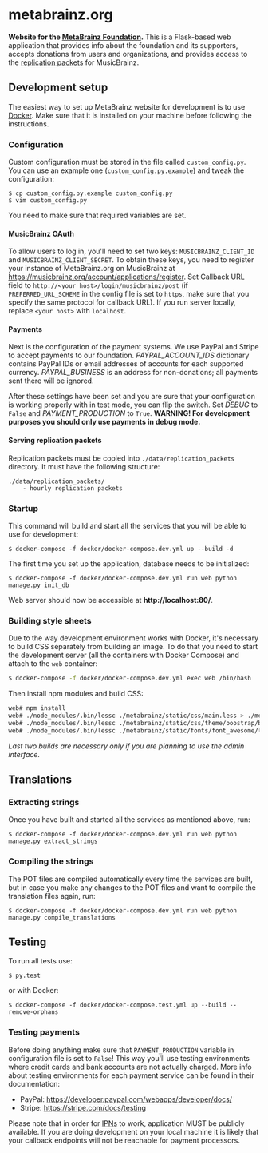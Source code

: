 # metabrainz.org

**Website for the [MetaBrainz Foundation](https://metabrainz.org/).** This is
a Flask-based web application that provides info about the foundation and its
supporters, accepts donations from users and organizations, and provides
access to the [replication packets](https://musicbrainz.org/doc/Replication_Mechanics)
for MusicBrainz.


## Development setup

The easiest way to set up MetaBrainz website for development is to use
[Docker](https://www.docker.com/). Make sure that it is installed on your
machine before following the instructions.

### Configuration

Custom configuration must be stored in the file called `custom_config.py`.
You can use an example one (`custom_config.py.example`) and tweak the
configuration:

    $ cp custom_config.py.example custom_config.py
    $ vim custom_config.py

You need to make sure that required variables are set.

#### MusicBrainz OAuth

To allow users to log in, you'll need to set two keys: ``MUSICBRAINZ_CLIENT_ID``
and ``MUSICBRAINZ_CLIENT_SECRET``. To obtain these keys, you need to register
your instance of MetaBrainz.org on MusicBrainz at
https://musicbrainz.org/account/applications/register. Set Callback URL field
to ``http://<your host>/login/musicbrainz/post`` (if ``PREFERRED_URL_SCHEME``
in the config file is set to ``https``, make sure that you specify the same
protocol for callback URL). If you run server locally, replace ``<your host>``
with ``localhost``.

#### Payments

Next is the configuration of the payment systems. We use PayPal and Stripe to accept
payments to our foundation. *PAYPAL_ACCOUNT_IDS* dictionary contains PayPal IDs or
email addresses of accounts for each supported currency. *PAYPAL_BUSINESS* is
an address for non-donations; all payments sent there will be ignored.

After these settings have been set and you are sure that your configuration
is working properly with in test mode, you can flip the switch. Set *DEBUG* to
``False`` and *PAYMENT_PRODUCTION* to ``True``. **WARNING! For development
purposes you should only use payments in debug mode.**

#### Serving replication packets

Replication packets must be copied into ``./data/replication_packets`` directory.
It must have the following structure:
```
./data/replication_packets/
    - hourly replication packets
```

### Startup

This command will build and start all the services that you will be able to
use for development:

    $ docker-compose -f docker/docker-compose.dev.yml up --build -d

The first time you set up the application, database needs to be initialized:

    $ docker-compose -f docker/docker-compose.dev.yml run web python manage.py init_db

Web server should now be accessible at **http://localhost:80/**.


### Building style sheets

Due to the way development environment works with Docker, it's necessary to build CSS
separately from building an image. To do that you need to start the development server
(all the containers with Docker Compose) and attach to the `web` container:
```bash
$ docker-compose -f docker/docker-compose.dev.yml exec web /bin/bash
```

Then install npm modules and build CSS:
```bash
web# npm install
web# ./node_modules/.bin/lessc ./metabrainz/static/css/main.less > ./metabrainz/static/css/main.css
web# ./node_modules/.bin/lessc ./metabrainz/static/css/theme/boostrap/boostrap.less > ./metabrainz/static/css/theme/boostrap/boostrap.css
web# ./node_modules/.bin/lessc ./metabrainz/static/fonts/font_awesome/less/font-awesome.less > ./metabrainz/static/fonts/font_awesome/less/font-awesome.css
```

*Last two builds are necessary only if you are planning to use the admin interface.*


## Translations

### Extracting strings

Once you have built and started all the services as mentioned above, run:

`$ docker-compose -f docker/docker-compose.dev.yml run web python manage.py extract_strings`

### Compiling the strings

The POT files are compiled automatically every time the services are built, but in case you make any changes to the POT files
and want to compile the translation files again, run:

`$ docker-compose -f docker/docker-compose.dev.yml run web python manage.py compile_translations`


## Testing

To run all tests use:

    $ py.test
    
or with Docker:

    $ docker-compose -f docker/docker-compose.test.yml up --build --remove-orphans

### Testing payments

Before doing anything make sure that `PAYMENT_PRODUCTION` variable in
configuration file is set to `False`! This way you'll use testing environments
where credit cards and bank accounts are not actually charged. More info about
testing environments for each payment service can be found in their documentation:

* PayPal: https://developer.paypal.com/webapps/developer/docs/
* Stripe: https://stripe.com/docs/testing

Please note that in order for [IPNs](https://en.wikipedia.org/wiki/Instant_payment_notification)
to work, application MUST be publicly available. If you are doing development
on your local machine it is likely that your callback endpoints will not be
reachable for payment processors.

